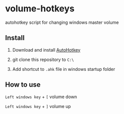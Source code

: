 # volume-hotkeys
autohotkey script for changing windows master volume


## Install

1. Download and install [AutoHotkey](https://www.autohotkey.com/)

2. git clone this repository to `C:\`

3. Add shortcut to `.ahk` file in windows startup folder

## How to use

`Left windows key` + `[` volume down

`Left windows key` + `]` volume up
